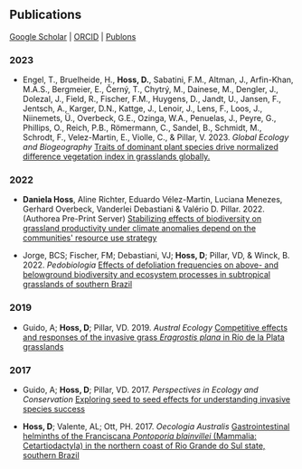 ## Publications

[Google Scholar](https://scholar.google.com/xxx)  \|  [ORCID](https://orcid.org/0000-0002-6766-3904)  \|  [Publons](https://publons.com/researcher/1910318/daniela-hoss/)


### 2023

* Engel, T., Bruelheide, H., **Hoss, D.**, Sabatini, F.M., Altman, J., Arfin-Khan, M.A.S., Bergmeier, E., Černý, T., Chytrý, M., Dainese, M., Dengler, J., Dolezal, J., Field, R., Fischer, F.M., Huygens, D., Jandt, U., Jansen, F., Jentsch, A., Karger, D.N., Kattge, J., Lenoir, J., Lens, F., Loos, J., Niinemets, Ü., Overbeck, G.E., Ozinga, W.A., Penuelas, J., Peyre, G., Phillips, O., Reich, P.B., Römermann, C., Sandel, B., Schmidt, M., Schrodt, F., Velez-Martin, E., Violle, C., & Pillar, V. 2023. *Global Ecology and Biogeography* [Traits of dominant plant species drive normalized difference vegetation index in grasslands globally.](https://onlinelibrary.wiley.com/doi/full/10.1111/geb.13644)


### 2022

* **Daniela Hoss**, Aline Richter, Eduardo Vélez-Martin, Luciana Menezes, Gerhard Overbeck, Vanderlei Debastiani & Valério D. Pillar. 2022. (Authorea Pre-Print Server) [Stabilizing effects of biodiversity on grassland productivity under climate anomalies depend on the communities' resource use strategy](https://www.authorea.com/users/516237/articles/591260-stabilizing-effects-of-biodiversity-on-grassland-productivity-under-climate-anomalies-depend-on-the-communities-resource-use-strategy?commit=8be3266ecf809b5d011989c9a07a01d7d8a6cbae)


* Jorge, BCS; Fischer, FM; Debastiani, VJ; **Hoss, D**; Pillar, VD, & Winck, B. 2022. *Pedobiologia* [Effects of defoliation frequencies on above- and belowground biodiversity and ecosystem processes in subtropical grasslands of southern Brazil](https://doi.org/10.1016/j.pedobi.2021.150786) 


### 2019

* Guido, A; **Hoss, D**; Pillar, VD. 2019. *Austral Ecology* [Competitive effects and responses of the invasive grass *Eragrostis plana* in Río de la Plata grasslands](http://doi.wiley.com/10.1111/aec.12822)


### 2017

* Guido, A; **Hoss, D**; Pillar, VD. 2017. *Perspectives in Ecology and Conservation* [Exploring seed to seed effects for understanding invasive species success](http://dx.doi.org/10.1016/j.pecon.2017.07.006) 

* **Hoss, D**; Valente, AL; Ott, PH. 2017. *Oecologia Australis* [Gastrointestinal helminths of the Franciscana *Pontoporia blainvillei* (Mammalia: Cetartiodactyla) in the northern coast of Rio Grande do Sul state, southern Brazil](https://doi.org/10.4257/oeco.2017.2101.08) 
